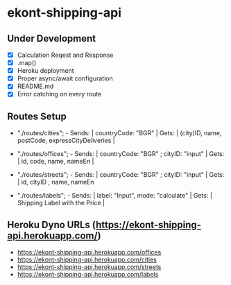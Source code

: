 # **ekont-shipping-api**

## Under Development


- [x] Calculation Reqest and Response
- [x] .map() 
- [x] Heroku deployment
- [x] Proper async/await configuration
- [x] README.md
- [x] Error catching on every route

## Routes Setup

- "./routes/cities"; - Sends: | countryCode: "BGR" | Gets: | (city)ID, name, postCode, expressCityDeliveries |
 
- "./routes/offices"; - Sends: | countryCode: "BGR" ; cityID: "input" | Gets: | id, code, name, nameEn |

- "./routes/streets"; -  Sends: | countryCode: "BGR" ; cityID: "input" | Gets: | id, cityID , name, nameEn 

- "./routes/labels"; - Sends: | label: "Input", mode: "calculate" | Gets: |  Shipping Label with the Price |

## Heroku Dyno URLs (https://ekont-shipping-api.herokuapp.com/)

- https://ekont-shipping-api.herokuapp.com/offices
- https://ekont-shipping-api.herokuapp.com/cities
- https://ekont-shipping-api.herokuapp.com/streets
- https://ekont-shipping-api.herokuapp.com/labels
